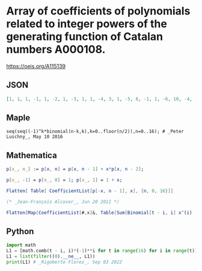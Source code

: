 # Array of coefficients of polynomials related to integer powers of the generating function of Catalan numbers A000108\.
https://oeis.org/A115139
## JSON
```JSON
[1, 1, 1, -1, 1, -2, 1, -3, 1, 1, -4, 3, 1, -5, 6, -1, 1, -6, 10, -4, 1, -7, 15, -10, 1, 1, -8, 21, -20, 5, 1, -9, 28, -35, 15, -1, 1, -10, 36, -56, 35, -6, 1, -11, 45, -84, 70, -21, 1, 1, -12, 55, -120, 126, -56, 7, 1, -13, 66, -165, 210, -126, 28, -1, 1, -14, 78, -220, 330, -252, 84, -8, 1, -15, 91, -286, 495, -462, 210, -36, 1]
```
## Maple
```Maple
seq(seq((-1)^k*binomial(n-k,k),k=0..floor(n/2)),n=0..16); # _Peter Luschny_, May 10 2016
```
## Mathematica
```Mathematica
p[x_, n_] := p[x, n] = p[x, n - 1] + x*p[x, n - 2];
```
```Mathematica
p[x_, -1] = p[x_, 0] = 1; p[x_, 1] = 1 + x;
```
```Mathematica
Flatten[ Table[ CoefficientList[p[-x, n - 1], x], {n, 0, 16}]]
```
```Mathematica
(* _Jean-François Alcover_, Jun 20 2011 *)
```
```Mathematica
Flatten[Map[CoefficientList[#,x]&, Table[Sum[Binomial[t - i, i] x^(i) (-1)^i, {i, 0, t}], {t, 1,15}]]] (* _Rigoberto Florez_, Aug 28 2022 *)
```
## Python
```Python
import math
L1 = [math.comb(t - i, i)*(-1)**i for t in range(16) for i in range(t)]
L1 = list(filter((0).__ne__, L1))
print(L1) # _Rigoberto Florez_, Sep 03 2022
```

